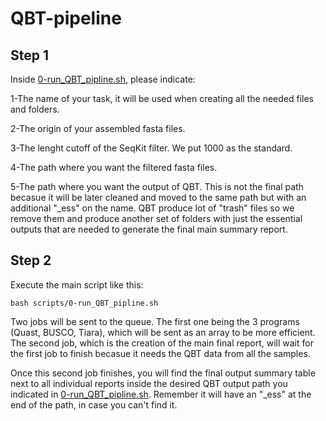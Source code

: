 # QBT-pipeline

## Step 1
Inside [0-run_QBT_pipline.sh](scripts/0-run_QBT_pipline.sh), please indicate:

1-The name of your task, it will be used when creating all the needed files and folders.

2-The origin of your assembled fasta files.

3-The lenght cutoff of the SeqKit filter. We put 1000 as the standard.

4-The path where you want the filtered fasta files.

5-The path where you want the output of QBT. This is not the final path becasue it will be later cleaned and moved to the same path but with an additional "_ess" on the name. QBT produce lot of "trash" files so we remove them and produce another set of folders with just the essential outputs that are needed to generate the final main summary report.

## Step 2
Execute the main script like this:

```
bash scripts/0-run_QBT_pipline.sh
```
Two jobs will be sent to the queue. The first one being the 3 programs (Quast, BUSCO, Tiara), which will be sent as an array to be more efficient. The second job, which is the creation of the main final report, will wait for the first job to finish becasue it needs the QBT data from all the samples.

Once this second job finishes, you will find the final output summary table next to all individual reports inside the desired QBT output path you indicated in [0-run_QBT_pipline.sh](scripts/0-run_QBT_pipline.sh). Remember it will have an "_ess" at the end of the path, in case you can't find it.
